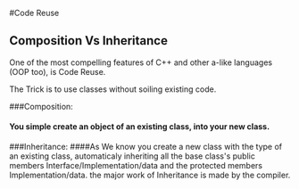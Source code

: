 #Code Reuse
## Composition Vs Inheritance


One of the most compelling features of C++ and other a-like languages (OOP too), is Code Reuse.


The Trick is to use classes without soiling existing code.



###Composition:
#### You simple create an object of an existing class, into your new class.




###Inheritance:
####As We know you create a new class with the type of an existing class, automaticaly inheriting all the base class's public members Interface/Implementation/data and the protected members Implementation/data. the major work of Inheritance is made by the compiler.















